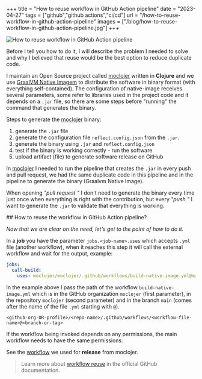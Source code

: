+++
title = "How to reuse workflow in GitHub Action pipeline"
date = "2023-04-27"
tags = ["github","github actions","ci/cd"]
url = "/how-to-reuse-workflow-in-github-action-pipeline"
images = ["/blog/how-to-reuse-workflow-in-github-action-pipeline.jpg"]
+++

![How to reuse workflow in GitHub Action pipeline](/blog/how-to-reuse-workflow-in-github-action-pipeline.jpg)

Before I tell you how to do it, I will describe the problem I needed to solve and why I believed that reuse would be the best option to reduce duplicate code.

I maintain an Open Source project called [moclojer](https://github.com/moclojer/moclojer) written in **Clojure** and we use [GraalVM Native Imagem](https://www.graalvm.org/22.0/reference-manual/native-image/) to distribute the software in binary format (with everything self-contained).
The configuration of native-image receives several parameters, some refer to libraries used in the project code and it depends on a `.jar` file, so there are some steps before "running" the command that generates the binary.

Steps to generate the [moclojer](https://github.com/moclojer/moclojer) binary:

1. generate the `.jar` file
2. generate the configuration file `reflect.config.json` from the `.jar`.
3. generate the binary using `.jar` and `reflect.config.json`
4. test if the binary is working correctly - run the software
5. upload artifact (file) to generate software release on GitHub

In [moclojer](https://github.com/moclojer/moclojer) I needed to run the pipeline that creates the `.jar` in every push and pull request, we had the same duplicate code in this pipeline and in the pipeline to generate the binary (Graalvm Native Image).

When opening *"pull request "* I don't need to generate the binary every time just once when everything is right with the contribution, but every *"push "* I want to generate the `.jar` to validate that everything is working.

\## How to reuse the workflow in GitHub Action pipeline?

*Now that we are clear on the need, let's get to the point of how to do it.*

In a **job** you have the parameter `jobs.<job-name>.uses` which accepts `.yml` file (another workflow), when it reaches this step it will call the external workflow and wait for the output, example:

```yaml
jobs:
  call-build:
    uses: moclojer/moclojer/.github/workflows/build-native-image.yml@main
```

In the example above I pass the path of the workflow `build-native-image.yml` which is in the GitHub organization `moclojer` (first parameter), in the repository `moclojer` (second parameter) and in the branch `main` (comes after the name of the file `.yml` starting with `@`).

`<github-org-OR-profile>/<repo-name>/.github/workflows/<workflow-file-name>@<branch-or-tag>`

If the workflow being invoked depends on any permissions, the main workflow needs to have the same permissions.

See the [workflow](https://github.com/moclojer/moclojer/blob/b9b27a12285742c6dd225204abcdc741abca00fa/.github/workflows/release.yml) we used for **release** from moclojer.

> Learn more about [workflow reuse](https://docs.github.com/en/actions/using-workflows/reusing-workflows) in the official GitHub documentation.
